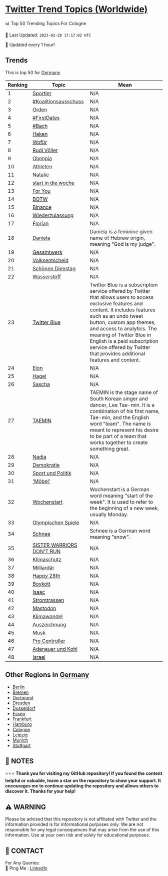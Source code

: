 [Twitter Trend Topics (Worldwide)](https://github.com/ErcinDedeoglu/Twitter-Trend-Topics)
==========


📊 Top 50 Trending Topics For Cologne

📆 Last Updated: `2023-03-28 17:17:02 UTC`

🔧 Updated every 1 hour!


## Trends

This is top 50 for [Germany](</Germany>)

| Ranking | Topic | Mean |
| ------- | ------------ | ------------ |
| 1 | [Sportler](http://twitter.com/search?q=Sportler) | N/A |
| 2 | [#Koalitionsausschuss](http://twitter.com/search?q=%23Koalitionsausschuss) | N/A |
| 3 | [Orden](http://twitter.com/search?q=Orden) | N/A |
| 4 | [#FirstDates](http://twitter.com/search?q=%23FirstDates) | N/A |
| 5 | [#Bach](http://twitter.com/search?q=%23Bach) | N/A |
| 6 | [Haken](http://twitter.com/search?q=Haken) | N/A |
| 7 | [Wofür](http://twitter.com/search?q=Wof%c3%bcr) | N/A |
| 8 | [Rudi Völler](http://twitter.com/search?q=Rudi+V%c3%b6ller) | N/A |
| 9 | [Olympia](http://twitter.com/search?q=Olympia) | N/A |
| 10 | [Athleten](http://twitter.com/search?q=Athleten) | N/A |
| 11 | [Natalie](http://twitter.com/search?q=Natalie) | N/A |
| 12 | [start in die woche](http://twitter.com/search?q=start+in+die+woche) | N/A |
| 13 | [For You](http://twitter.com/search?q=For+You) | N/A |
| 14 | [BOTW](http://twitter.com/search?q=BOTW) | N/A |
| 15 | [Binance](http://twitter.com/search?q=Binance) | N/A |
| 16 | [Wiederzulassung](http://twitter.com/search?q=Wiederzulassung) | N/A |
| 17 | [Florian](http://twitter.com/search?q=Florian) | N/A |
| 18 | [Daniela](http://twitter.com/search?q=Daniela) | Daniela is a feminine given name of Hebrew origin, meaning "God is my judge". |
| 19 | [Gesamtwerk](http://twitter.com/search?q=Gesamtwerk) | N/A |
| 20 | [Volksentscheid](http://twitter.com/search?q=Volksentscheid) | N/A |
| 21 | [Schönen Dienstag](http://twitter.com/search?q=Sch%c3%b6nen+Dienstag) | N/A |
| 22 | [Wasserstoff](http://twitter.com/search?q=Wasserstoff) | N/A |
| 23 | [Twitter Blue](http://twitter.com/search?q=Twitter+Blue) | Twitter Blue is a subscription service offered by Twitter that allows users to access exclusive features and content. It includes features such as an undo tweet button, custom app themes, and access to analytics. The meaning of Twitter Blue in English is a paid subscription service offered by Twitter that provides additional features and content. |
| 24 | [Elon](http://twitter.com/search?q=Elon) | N/A |
| 25 | [Hagel](http://twitter.com/search?q=Hagel) | N/A |
| 26 | [Sascha](http://twitter.com/search?q=Sascha) | N/A |
| 27 | [TAEMIN](http://twitter.com/search?q=TAEMIN) | TAEMIN is the stage name of South Korean singer and dancer, Lee Tae-min. It is a combination of his first name, Tae-min, and the English word "team". The name is meant to represent his desire to be part of a team that works together to create something great. |
| 28 | [Nadja](http://twitter.com/search?q=Nadja) | N/A |
| 29 | [Demokratie](http://twitter.com/search?q=Demokratie) | N/A |
| 30 | [Sport und Politik](http://twitter.com/search?q=Sport+und+Politik) | N/A |
| 31 | ['Möbel'](http://twitter.com/search?q=%27M%c3%b6bel%27) | N/A |
| 32 | [Wochenstart](http://twitter.com/search?q=Wochenstart) | Wochenstart is a German word meaning "start of the week". It is used to refer to the beginning of a new week, usually Monday. |
| 33 | [Olympischen Spiele](http://twitter.com/search?q=Olympischen+Spiele) | N/A |
| 34 | [Schnee](http://twitter.com/search?q=Schnee) | Schnee is a German word meaning "snow". |
| 35 | [SISTER WARRIORS DON'T RUN](http://twitter.com/search?q=SISTER+WARRIORS+DON%27T+RUN) | N/A |
| 36 | [Klimaschutz](http://twitter.com/search?q=Klimaschutz) | N/A |
| 37 | [Milliardär](http://twitter.com/search?q=Milliard%c3%a4r) | N/A |
| 38 | [Happy 28th](http://twitter.com/search?q=Happy+28th) | N/A |
| 39 | [Boykott](http://twitter.com/search?q=Boykott) | N/A |
| 40 | [Isaac](http://twitter.com/search?q=Isaac) | N/A |
| 41 | [Stromtrassen](http://twitter.com/search?q=Stromtrassen) | N/A |
| 42 | [Mastodon](http://twitter.com/search?q=Mastodon) | N/A |
| 43 | [Klimawandel](http://twitter.com/search?q=Klimawandel) | N/A |
| 44 | [Auszeichnung](http://twitter.com/search?q=Auszeichnung) | N/A |
| 45 | [Musk](http://twitter.com/search?q=Musk) | N/A |
| 46 | [Pro Controller](http://twitter.com/search?q=Pro+Controller) | N/A |
| 47 | [Adenauer und Kohl](http://twitter.com/search?q=Adenauer+und+Kohl) | N/A |
| 48 | [Israel](http://twitter.com/search?q=Israel) | N/A |



## Other Regions in [Germany](</Germany>)

* [Berlin](</Germany/Berlin.md>)
* [Bremen](</Germany/Bremen.md>)
* [Dortmund](</Germany/Dortmund.md>)
* [Dresden](</Germany/Dresden.md>)
* [Dusseldorf](</Germany/Dusseldorf.md>)
* [Essen](</Germany/Essen.md>)
* [Frankfurt](</Germany/Frankfurt.md>)
* [Hamburg](</Germany/Hamburg.md>)
* [Cologne](</Germany/Cologne.md>)
* [Leipzig](</Germany/Leipzig.md>)
* [Munich](</Germany/Munich.md>)
* [Stuttgart](</Germany/Stuttgart.md>)



## 📝 NOTES

⭐⭐⭐ **Thank you for visiting my GitHub repository! If you found the content helpful or valuable, leave a star on the repository to show your support. It encourages me to continue updating the repository and allows others to discover it. Thanks for your help!**


## ⚠️ WARNING

Please be advised that this repository is not affiliated with Twitter and the information provided is for informational purposes only. We are not responsible for any legal consequences that may arise from the use of this information. Use at your own risk and solely for educational purposes.


## 📨 CONTACT

 For Any Queries:  
            🏓 Ping Me : [LinkedIn](https://www.linkedin.com/in/ercindedeoglu/)
